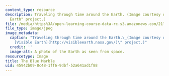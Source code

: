 ```yaml
---
content_type: resource
description: Traveling through time around the Earth. (Image courtesy of NASA's "Visible
  Earth" project.)
file: /media/https%3A/open-learning-course-data-rc.s3.amazonaws.com/21l-007-world-literatures-travel-writing-fall-2008/45942b098c481ff69dbf52a641ad1f88_21l-007f08-th.jpg
file_type: image/jpeg
image_metadata:
  caption: "Traveling through time around the Earth.\_(Image courtesy of NASA's \"\
    [Visible Earth](http://visibleearth.nasa.gov/)\" project.)"
  credit: ''
  image-alt: A photo of the Earth as seen from space.
resourcetype: Image
title: The Blue Marble
uid: 45942b09-8c48-1ff6-9dbf-52a641ad1f88
---
```

